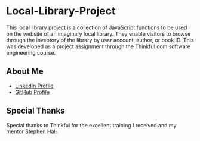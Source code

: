# Local-Library-Project

This local library project is a collection of JavaScript functions to be used on the website of an imaginary local library. They enable visitors to browse through the inventory of the library by user account, author, or book ID. This was developed as a project assignment through the Thinkful.com software engineering course.


## About Me

* [LinkedIn Profile](https://www.linkedin.com/in/david-arvidson/)
* [GitHub Profile](https://github.com/DavidxArvidson)

## Special Thanks

Special thanks to Thinkful for the excellent training I received and my mentor Stephen Hall.
